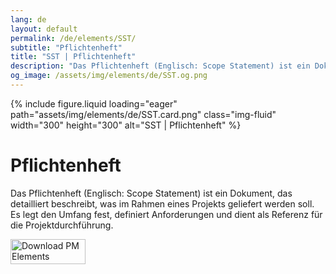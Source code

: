 ```yaml
---
lang: de
layout: default
permalink: /de/elements/SST/
subtitle: "Pflichtenheft"
title: "SST | Pflichtenheft"
description: "Das Pflichtenheft (Englisch: Scope Statement) ist ein Dokument, das detailliert beschreibt, was im Rahmen eines Projekts geliefert werden soll. Es legt den Umfang fest, definiert Anforderungen und dient als Referenz für die Projektdurchführung."
og_image: /assets/img/elements/de/SST.og.png
---
```


{% include figure.liquid loading="eager" path="assets/img/elements/de/SST.card.png" class="img-fluid" width="300" height="300" alt="SST | Pflichtenheft" %}

# Pflichtenheft

Das Pflichtenheft (Englisch: Scope Statement) ist ein Dokument, das detailliert beschreibt, was im Rahmen eines Projekts geliefert werden soll. Es legt den Umfang fest, definiert Anforderungen und dient als Referenz für die Projektdurchführung.

<a href="https://apps.apple.com/app/apple-store/id6738084498?pt=127441684&ct=website&mt=8">
  <img src="{{ "assets/img/en/appstore.png" | relative_url }}" width="120" height="40" alt="Download PM Elements">
</a>

